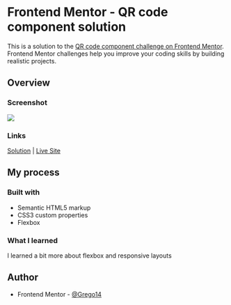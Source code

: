 # Frontend Mentor - QR code component solution

This is a solution to the [QR code component challenge on Frontend Mentor](https://www.frontendmentor.io/challenges/qr-code-component-iux_sIO_H). Frontend Mentor challenges help you improve your coding skills by building realistic projects.

## Overview

### Screenshot

![](../screenshots/qr-code-screenshot.webp)

### Links

[Solution](https://github.com/Grego14/FrontendMentor_Challenges/tree/main/qr-code-component) | [Live Site](https://grego14.github.io/FrontendMentor_Challenges/qr-code-component/)

## My process

### Built with

- Semantic HTML5 markup
- CSS3 custom properties
- Flexbox

### What I learned

I learned a bit more about flexbox and responsive layouts

## Author

- Frontend Mentor - [@Grego14](https://www.frontendmentor.io/profile/Grego14)
